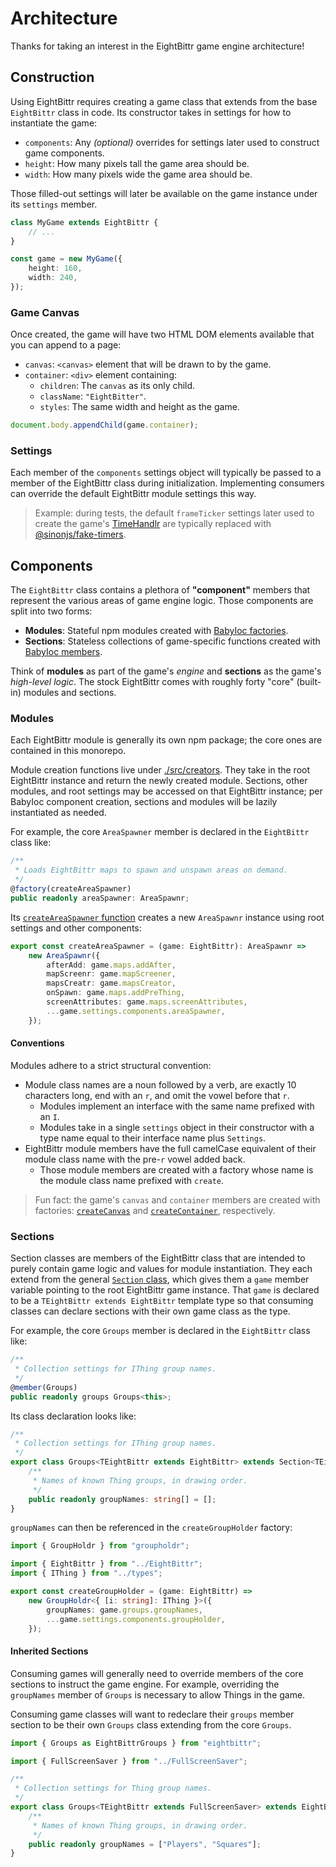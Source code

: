 # Architecture

Thanks for taking an interest in the EightBittr game engine architecture!

## Construction

Using EightBittr requires creating a game class that extends from the base `EightBittr` class in code.
Its constructor takes in settings for how to instantiate the game:

-   `components`: Any _(optional)_ overrides for settings later used to construct game components.
-   `height`: How many pixels tall the game area should be.
-   `width`: How many pixels wide the game area should be.

Those filled-out settings will later be available on the game instance under its `settings` member.

```ts
class MyGame extends EightBittr {
    // ...
}

const game = new MyGame({
    height: 160,
    width: 240,
});
```

### Game Canvas

Once created, the game will have two HTML DOM elements available that you can append to a page:

-   `canvas`: `<canvas>` element that will be drawn to by the game.
-   `container`: `<div>` element containing:
    -   `children`: The `canvas` as its only child.
    -   `className`: `"EightBitter"`.
    -   `styles`: The same width and height as the game.

```ts
document.body.appendChild(game.container);
```

### Settings

Each member of the `components` settings object will typically be passed to a member of the EightBittr class during initialization.
Implementing consumers can override the default EightBittr module settings this way.

> Example: during tests, the default `frameTicker` settings later used to create the game's [TimeHandlr](../../timehandlr/README.md) are typically replaced with [@sinonjs/fake-timers](https://github.com/sinonjs/fake-timers).

## Components

The `EightBittr` class contains a plethora of **"component"** members that represent the various areas of game engine logic.
Those components are split into two forms:

-   **Modules**: Stateful npm modules created with [BabyIoc factories](../../babyioc/README.md#factories).
-   **Sections**: Stateless collections of game-specific functions created with [BabyIoc members](../../babyioc/README.md#usage).

Think of **modules** as part of the game's _engine_ and **sections** as the game's _high-level logic_.
The stock EightBittr comes with roughly forty "core" (built-in) modules and sections.

### Modules

Each EightBittr module is generally its own npm package; the core ones are contained in this monorepo.

Module creation functions live under [./src/creators](./src/creators).
They take in the root EightBittr instance and return the newly created module.
Sections, other modules, and root settings may be accessed on that EightBittr instance; per BabyIoc component creation, sections and modules will be lazily instantiated as needed.

For example, the core `AreaSpawner` member is declared in the `EightBittr` class like:

```ts
/**
 * Loads EightBittr maps to spawn and unspawn areas on demand.
 */
@factory(createAreaSpawner)
public readonly areaSpawner: AreaSpawnr;
```

Its [`createAreaSpawner` function](../src/creators/createAreaSpawner.ts) creates a new `AreaSpawnr` instance using root settings and other components:

```ts
export const createAreaSpawner = (game: EightBittr): AreaSpawnr =>
    new AreaSpawnr({
        afterAdd: game.maps.addAfter,
        mapScreenr: game.mapScreener,
        mapsCreatr: game.mapsCreator,
        onSpawn: game.maps.addPreThing,
        screenAttributes: game.maps.screenAttributes,
        ...game.settings.components.areaSpawner,
    });
```

#### Conventions

Modules adhere to a strict structural convention:

-   Module class names are a noun followed by a verb, are exactly 10 characters long, end with an `r`, and omit the vowel before that `r`.
    -   Modules implement an interface with the same name prefixed with an `I`.
    -   Modules take in a single `settings` object in their constructor with a type name equal to their interface name plus `Settings`.
-   EightBittr module members have the full camelCase equivalent of their module class name with the pre-`r` vowel added back.
    -   Those module members are created with a factory whose name is the module class name prefixed with `create`.

> Fun fact: the game's `canvas` and `container` members are created with factories: [`createCanvas`](../src/creators/createCanvas.ts) and [`createContainer`](../src/creators/createContainer.ts), respectively.

### Sections

Section classes are members of the EightBittr class that are intended to purely contain game logic and values for module instantiation.
They each extend from the general [`Section` class](../src/sections/Section.ts), which gives them a `game` member variable pointing to the root EightBittr game instance.
That `game` is declared to be a `TEightBittr extends EightBittr` template type so that consuming classes can declare sections with their own game class as the type.

For example, the core `Groups` member is declared in the `EightBittr` class like:

```ts
/**
 * Collection settings for IThing group names.
 */
@member(Groups)
public readonly groups Groups<this>;
```

Its class declaration looks like:

```ts
/**
 * Collection settings for IThing group names.
 */
export class Groups<TEightBittr extends EightBittr> extends Section<TEightBittr> {
    /**
     * Names of known Thing groups, in drawing order.
     */
    public readonly groupNames: string[] = [];
}
```

`groupNames` can then be referenced in the `createGroupHolder` factory:

```ts
import { GroupHoldr } from "groupholdr";

import { EightBittr } from "../EightBittr";
import { IThing } from "../types";

export const createGroupHolder = (game: EightBittr) =>
    new GroupHoldr<{ [i: string]: IThing }>({
        groupNames: game.groups.groupNames,
        ...game.settings.components.groupHolder,
    });
```

#### Inherited Sections

Consuming games will generally need to override members of the core sections to instruct the game engine.
For example, overriding the `groupNames` member of `Groups` is necessary to allow Things in the game.

Consuming game classes will want to redeclare their `groups` member section to be their own `Groups` class extending from the core `Groups`.

```ts
import { Groups as EightBittrGroups } from "eightbittr";

import { FullScreenSaver } from "../FullScreenSaver";

/**
 * Collection settings for Thing group names.
 */
export class Groups<TEightBittr extends FullScreenSaver> extends EightBittrGroups<TEightBittr> {
    /**
     * Names of known Thing groups, in drawing order.
     */
    public readonly groupNames = ["Players", "Squares"];
}
```
